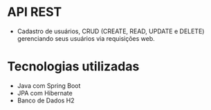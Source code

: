 # API REST

- Cadastro de usuários, CRUD (CREATE, READ, UPDATE e DELETE) gerenciando seus usuários via requisições web.

# Tecnologias utilizadas

- Java com Spring Boot
- JPA com Hibernate
- Banco de Dados H2
